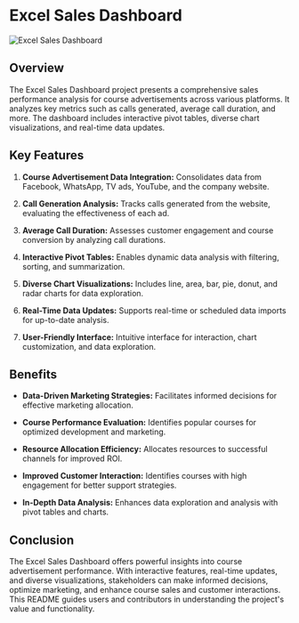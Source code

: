 # Excel Sales Dashboard

![Excel Sales Dashboard](https://github.com/shreyash-sarap/Excel_Sales_Dashboard/assets/101419054/4e69d970-1103-4369-8fd1-0d6f0f9a5b0f)

## Overview

The Excel Sales Dashboard project presents a comprehensive sales performance analysis for course advertisements across various platforms. It analyzes key metrics such as calls generated, average call duration, and more. The dashboard includes interactive pivot tables, diverse chart visualizations, and real-time data updates.

## Key Features

1. **Course Advertisement Data Integration:** Consolidates data from Facebook, WhatsApp, TV ads, YouTube, and the company website.

2. **Call Generation Analysis:** Tracks calls generated from the website, evaluating the effectiveness of each ad.

3. **Average Call Duration:** Assesses customer engagement and course conversion by analyzing call durations.

4. **Interactive Pivot Tables:** Enables dynamic data analysis with filtering, sorting, and summarization.

5. **Diverse Chart Visualizations:** Includes line, area, bar, pie, donut, and radar charts for data exploration.

6. **Real-Time Data Updates:** Supports real-time or scheduled data imports for up-to-date analysis.

7. **User-Friendly Interface:** Intuitive interface for interaction, chart customization, and data exploration.

## Benefits

- **Data-Driven Marketing Strategies:** Facilitates informed decisions for effective marketing allocation.

- **Course Performance Evaluation:** Identifies popular courses for optimized development and marketing.

- **Resource Allocation Efficiency:** Allocates resources to successful channels for improved ROI.

- **Improved Customer Interaction:** Identifies courses with high engagement for better support strategies.

- **In-Depth Data Analysis:** Enhances data exploration and analysis with pivot tables and charts.

## Conclusion

The Excel Sales Dashboard offers powerful insights into course advertisement performance. With interactive features, real-time updates, and diverse visualizations, stakeholders can make informed decisions, optimize marketing, and enhance course sales and customer interactions. This README guides users and contributors in understanding the project's value and functionality.


